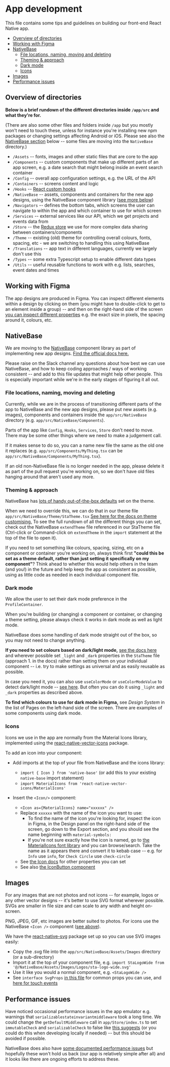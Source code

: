 # App development

This file contains some tips and guidelines on building our front-end React Native app.

- [Overview of directories](#overview-of-directories)
- [Working with Figma](#working-with-figma)
- [NativeBase](#nativebase)
  - [File locations, naming, moving and deleting](#file-locations-naming-moving-and-deleting)
  - [Theming & approach](#theming--approach)
  - [Dark mode](#dark-mode)
  - [Icons](#icons)
- [Images](#images)
- [Performance issues](#performance-issues)

## Overview of directories

**Below is a brief rundown of the different directories inside `/app/src` and what they're for.**

(There are also some other files and folders inside `/app` but you mostly won't need to touch these, unless for instance you're installing new npm packages or changing settings affecting Android or iOS. Please see also the [NativeBase section](#nativebase) below -- some files are moving into the `NativeBase` directory.)

- `/Assets` -- fonts, images and other static files that are core to the app
- `/Components` -- custom components that make up different parts of an app screen, e.g. a date search that might belong inside an event search container
- `/Config` -- overall app configuration settings, e.g. the URL of the API
- `/Containers` -- screens content and logic
- `/Hooks` -- [React custom hooks](https://reactjs.org/docs/hooks-custom.html)
- `/NativeBase` -- assets, components and containers for the new app designs, using the NativeBase component library ([see more below](#nativebase))
- `/Navigators` -- defines the bottom tabs, which screens the user can navigate to within the app and which container to use for which screen
- `/Services` -- external services like our API, which we get projects and events data from
- `/Store` -- the [Redux store](https://medium.com/swlh/state-management-with-redux-react-native-a6369fcfe835) we use for more complex data sharing between containers/components
- `/Theme` -- existing (old) theme for controlling overall colours, fonts, spacing, etc - we are switching to handling this using NativeBase
- `/Translations` -- app text in different languages, currently we largely don't use this
- `/Types` -- some extra Typescript setup to enable different data types
- `/Utils` -- useful reusable functions to work with e.g. lists, searches, event dates and times

## Working with Figma

The app designs are produced in Figma.  You can inspect different elements within a design by clicking on them (you might have to double-click to get to an element inside a group) -- and then on the right-hand side of the screen [you can inspect different properties](https://help.figma.com/hc/en-us/articles/360055203533-Use-the-Inspect-panel) e.g. the exact size in pixels, the spacing around it, colours, etc.

## NativeBase

We are moving to the [NativeBase](https://nativebase.io/) component library as part of implementing new app designs.  [Find the official docs here.](https://docs.nativebase.io/)

Please raise on the Slack channel any questions about how best we can use NativeBase, and how to keep coding approaches / ways of working consistent -- and add to this file updates that might help other people.  This is especially important while we're in the early stages of figuring it all out.

### File locations, naming, moving and deleting

Currently, while we are in the process of transitioning different parts of the app to NativeBase and the new app designs, please put new assets (e.g. images), components and containers inside the `app/src/NativeBase` directory (e.g. `app/src/NativeBase/Components`).

Parts of the app like `Config`, `Hooks`, `Services`, `Store` don't need to move.  There may be some other things where we need to make a judgement call.

If it makes sense to do so, you can a name new file the same as the old one it replaces (e.g. `app/src/Components/MyThing.tsx` can be `app/src/NativeBase/Components/MyThing.tsx`).

If an old non-NativeBase file is no longer needed in the app, please delete it as part of the pull request you're working on, so we don't have old files hanging around that aren't used any more.

### Theming & approach

NativeBase has [lots of handy out-of-the-box defaults](https://docs.nativebase.io/default-theme) set on the theme.

When we need to override this, we can do that in our theme file `app/src/NativeBase/Theme/StaTheme.tsx`  [See here for the docs on theme customising.](https://docs.nativebase.io/customizing-theme)  To see the full rundown of all the different things you can set, check out the NativeBase `extendTheme` file referenced in our StaTheme file (Ctrl-click or Command-click on `extendTheme` in the `import` statement at the top of the file to open it).

If you need to set something like colours, spacing, sizing, etc on a component or container you're working on, always think first **"could this be set as a theme default, rather than just setting it specifically on my component"**?  Think ahead to whether this would help others in the team (and you!) in the future and help keep the app as consistent as possible, using as little code as needed in each individual component file.

### Dark mode

We allow the user to set their dark mode preference in the `ProfileContainer`.

When you're building (or changing) a component or container, or changing a theme setting, please always check it works in dark mode as well as light mode.

NativeBase does some handling of dark mode straight out of the box, so you may not need to change anything.

**If you need to set colours based on dark/light mode,** [see the docs here](https://docs.nativebase.io/dark-mode) and wherever possible set `_light` and `_dark` properties in the `StaTheme` file (approach 1. in the docs) rather than setting them on your individual component -- i.e. try to make settings as universal and as easily reusable as possible.

In case you need it, you can also use `useColorMode` or `useColorModeValue` to detect dark/light mode -- [see here](https://docs.nativebase.io/color-mode#h2-usecolormode).  But often you can do it using `_light` and `_dark` properties as described above.

**To find which colours to use for dark mode in Figma,** see *Design System* in the list of Pages on the left-hand side of the screen.  There are examples of some components using dark mode.

### Icons

Icons we use in the app are normally from the Material Icons library, implemented using the [react-native-vector-icons](https://github.com/oblador/react-native-vector-icons) package.

To add an icon into your component:

- Add imports at the top of your file from NativeBase and the icons library:
  - `import { Icon } from 'native-base'` (or add this to your existing `native-base` import statement)
  - `import MaterialIcons from 'react-native-vector-icons/MaterialIcons'`

- Insert the `<Icon/>` component:
  - `<Icon as={MaterialIcons} name="xxxxxx" />`
  - Replace `xxxxxx` with the name of the icon you want to use:
    - To find the name of the icon you're looking for, inspect the icon in Figma, in the Design panel on the right-hand side of the screen, go down to the Export section, and you should see the name beginning with `material-symbols:`
    - If you're not sure exactly how the icon is named, go to [the MaterialIcons font library](https://fonts.google.com/icons?selected=Material+Icons) and you can browse/search.  Take the name as it appears there and convert it to kebab case -- e.g. for `Info` use `info`, for `Check Circle` use `check-circle`
  - See [the Icon docs](https://docs.nativebase.io/icon) for other properties you can set
  - See also [the IconButton component](https://docs.nativebase.io/icon-button)

## Images

For any images that are not photos and not icons -- for example, logos or any other vector designs -- it's better to use SVG format wherever possible.  SVGs are smaller in file size and can scale to any width and height on-screen.

PNG, JPEG, GIF, etc images are better suited to photos.  For icons use the NativeBase `<Icon />` component ([see above](#icons)).

We have the [react-native-svg](https://github.com/software-mansion/react-native-svg) package set up so you can use SVG images easily:

- Copy the .svg file into the `app/src/NativeBase/Assets/Images` directory (or a sub-directory)
- Import it at the top of your component file, e.g. `import StaLogoWide from '@/NativeBase/Assets/Images/Logos/sta-logo-wide.svg'`
- Use it like you would a normal component, e.g. `<StaLogoWide />`
- See `interface SvgProps` [in this file](https://github.com/software-mansion/react-native-svg/blob/main/src/elements/Svg.tsx) for common props you can use, and [here for touch events](https://github.com/software-mansion/react-native-svg/blob/main/USAGE.md#touch-events)

## Performance issues

Have noticed occasional performance issues in the app emulator e.g. warnings that `serializablestateinvariantmiddleware` took a long time.  We could change the `getDefaultMiddleware` call in `app/Store/index.ts` to set `immutableCheck` and `serializableCheck` to false like [this suggests](https://stackoverflow.com/a/70288486/15422951) (or you could do this when developing locally if needed) -- but this should be avoided if possible.

NativeBase does also have [some documented performance issues](https://github.com/GeekyAnts/NativeBase/issues/4302) but hopefully these won't hold us back (our app is relatively simple after all) and it looks like there are ongoing efforts to address these.
